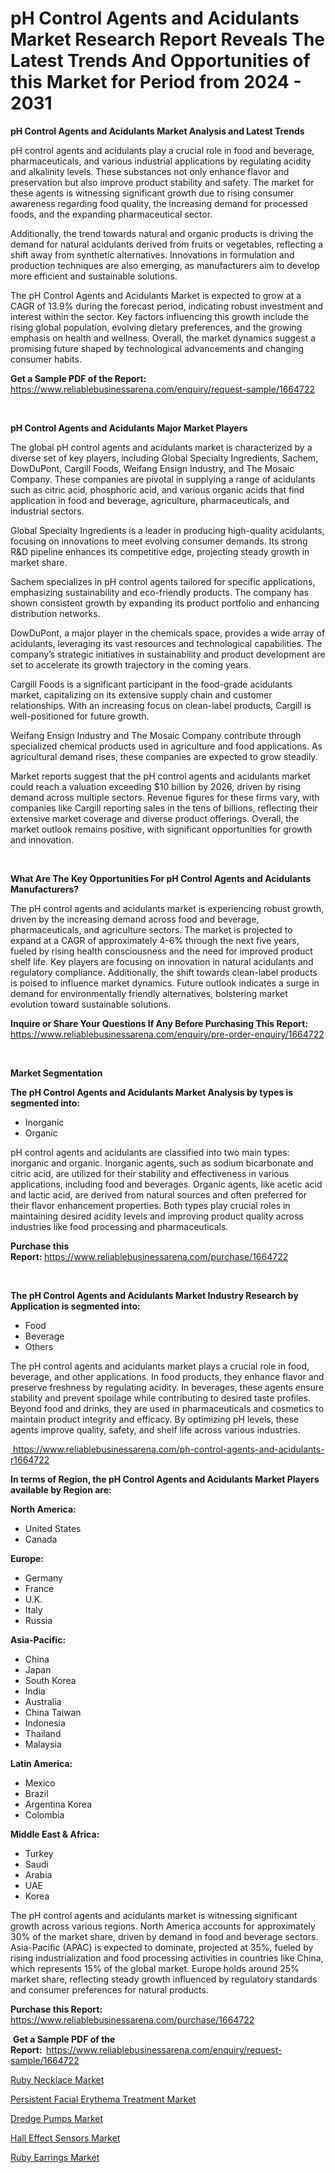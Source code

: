 <p><h1>pH Control Agents and Acidulants Market Research Report Reveals The Latest Trends And Opportunities of this Market for Period from 2024 - 2031</h1></p><p><strong>pH Control Agents and Acidulants Market Analysis and Latest Trends</strong></p>
<p><p>pH control agents and acidulants play a crucial role in food and beverage, pharmaceuticals, and various industrial applications by regulating acidity and alkalinity levels. These substances not only enhance flavor and preservation but also improve product stability and safety. The market for these agents is witnessing significant growth due to rising consumer awareness regarding food quality, the increasing demand for processed foods, and the expanding pharmaceutical sector. </p><p>Additionally, the trend towards natural and organic products is driving the demand for natural acidulants derived from fruits or vegetables, reflecting a shift away from synthetic alternatives. Innovations in formulation and production techniques are also emerging, as manufacturers aim to develop more efficient and sustainable solutions. </p><p>The pH Control Agents and Acidulants Market is expected to grow at a CAGR of 13.9% during the forecast period, indicating robust investment and interest within the sector. Key factors influencing this growth include the rising global population, evolving dietary preferences, and the growing emphasis on health and wellness. Overall, the market dynamics suggest a promising future shaped by technological advancements and changing consumer habits.</p></p>
<p><strong>Get a Sample PDF of the Report:&nbsp;</strong> <a href="https://www.reliablebusinessarena.com/enquiry/request-sample/1664722?utm_campaign=1331&utm_medium=2&utm_source=Github&utm_content=ia&utm_term=28092024&utm_id=ph-control-agents-and-acidulants">https://www.reliablebusinessarena.com/enquiry/request-sample/1664722</a></p>
<p>&nbsp;</p>
<p><strong>pH Control Agents and Acidulants Major Market Players</strong></p>
<p><p>The global pH control agents and acidulants market is characterized by a diverse set of key players, including Global Specialty Ingredients, Sachem, DowDuPont, Cargill Foods, Weifang Ensign Industry, and The Mosaic Company. These companies are pivotal in supplying a range of acidulants such as citric acid, phosphoric acid, and various organic acids that find application in food and beverage, agriculture, pharmaceuticals, and industrial sectors.</p><p>Global Specialty Ingredients is a leader in producing high-quality acidulants, focusing on innovations to meet evolving consumer demands. Its strong R&D pipeline enhances its competitive edge, projecting steady growth in market share.</p><p>Sachem specializes in pH control agents tailored for specific applications, emphasizing sustainability and eco-friendly products. The company has shown consistent growth by expanding its product portfolio and enhancing distribution networks.</p><p>DowDuPont, a major player in the chemicals space, provides a wide array of acidulants, leveraging its vast resources and technological capabilities. The company’s strategic initiatives in sustainability and product development are set to accelerate its growth trajectory in the coming years.</p><p>Cargill Foods is a significant participant in the food-grade acidulants market, capitalizing on its extensive supply chain and customer relationships. With an increasing focus on clean-label products, Cargill is well-positioned for future growth.</p><p>Weifang Ensign Industry and The Mosaic Company contribute through specialized chemical products used in agriculture and food applications. As agricultural demand rises, these companies are expected to grow steadily.</p><p>Market reports suggest that the pH control agents and acidulants market could reach a valuation exceeding $10 billion by 2026, driven by rising demand across multiple sectors. Revenue figures for these firms vary, with companies like Cargill reporting sales in the tens of billions, reflecting their extensive market coverage and diverse product offerings. Overall, the market outlook remains positive, with significant opportunities for growth and innovation.</p></p>
<p>&nbsp;</p>
<p><strong>What Are The Key Opportunities For pH Control Agents and Acidulants Manufacturers?</strong></p>
<p><p>The pH control agents and acidulants market is experiencing robust growth, driven by the increasing demand across food and beverage, pharmaceuticals, and agriculture sectors. The market is projected to expand at a CAGR of approximately 4-6% through the next five years, fueled by rising health consciousness and the need for improved product shelf life. Key players are focusing on innovation in natural acidulants and regulatory compliance. Additionally, the shift towards clean-label products is poised to influence market dynamics. Future outlook indicates a surge in demand for environmentally friendly alternatives, bolstering market evolution toward sustainable solutions.</p></p>
<p><strong>Inquire or Share Your Questions If Any Before Purchasing This Report:</strong> <a href="https://www.reliablebusinessarena.com/enquiry/pre-order-enquiry/1664722?utm_campaign=1331&utm_medium=2&utm_source=Github&utm_content=ia&utm_term=28092024&utm_id=ph-control-agents-and-acidulants">https://www.reliablebusinessarena.com/enquiry/pre-order-enquiry/1664722</a></p>
<p>&nbsp;</p>
<p><strong>Market Segmentation</strong></p>
<p><strong>The pH Control Agents and Acidulants Market Analysis by types is segmented into:</strong></p>
<p><ul><li>Inorganic</li><li>Organic</li></ul></p>
<p><p>pH control agents and acidulants are classified into two main types: inorganic and organic. Inorganic agents, such as sodium bicarbonate and citric acid, are utilized for their stability and effectiveness in various applications, including food and beverages. Organic agents, like acetic acid and lactic acid, are derived from natural sources and often preferred for their flavor enhancement properties. Both types play crucial roles in maintaining desired acidity levels and improving product quality across industries like food processing and pharmaceuticals.</p></p>
<p><strong>Purchase this Report:&nbsp;</strong><a href="https://www.reliablebusinessarena.com/purchase/1664722?utm_campaign=1331&utm_medium=2&utm_source=Github&utm_content=ia&utm_term=28092024&utm_id=ph-control-agents-and-acidulants">https://www.reliablebusinessarena.com/purchase/1664722</a></p>
<p>&nbsp;</p>
<p><strong>The pH Control Agents and Acidulants Market Industry Research by Application is segmented into:</strong></p>
<p><ul><li>Food</li><li>Beverage</li><li>Others</li></ul></p>
<p><p>The pH control agents and acidulants market plays a crucial role in food, beverage, and other applications. In food products, they enhance flavor and preserve freshness by regulating acidity. In beverages, these agents ensure stability and prevent spoilage while contributing to desired taste profiles. Beyond food and drinks, they are used in pharmaceuticals and cosmetics to maintain product integrity and efficacy. By optimizing pH levels, these agents improve quality, safety, and shelf life across various industries.</p></p>
<p><a href="https://www.reliablebusinessarena.com/ph-control-agents-and-acidulants-r1664722?utm_campaign=1331&utm_medium=2&utm_source=Github&utm_content=ia&utm_term=28092024&utm_id=ph-control-agents-and-acidulants">&nbsp;https://www.reliablebusinessarena.com/ph-control-agents-and-acidulants-r1664722</a></p>
<p><strong>In terms of Region, the pH Control Agents and Acidulants Market Players available by Region are:</strong></p>
<p>
    <p> <strong> North America: </strong>
        <ul>
            <li>United States</li>
            <li>Canada</li>
        </ul>
        </p> 
    <p> <strong> Europe: </strong>
        <ul>
            <li>Germany</li>
            <li>France</li>
            <li>U.K.</li>
            <li>Italy</li>
            <li>Russia</li>
        </ul>
        </p> 
    <p> <strong> Asia-Pacific: </strong>
        <ul>
            <li>China</li>
            <li>Japan</li>
            <li>South Korea</li>
            <li>India</li>
            <li>Australia</li>
            <li>China Taiwan</li>
            <li>Indonesia</li>
            <li>Thailand</li>
            <li>Malaysia</li>
        </ul>
        </p> 
    <p> <strong> Latin America: </strong>
        <ul>
            <li>Mexico</li>
            <li>Brazil</li>
            <li>Argentina Korea</li>
            <li>Colombia</li>
        </ul>
        </p> 
    <p> <strong> Middle East & Africa: </strong>
        <ul>
            <li>Turkey</li>
            <li>Saudi</li>
            <li>Arabia</li>
            <li>UAE</li>
            <li>Korea</li>
        </ul>
    </p>
    </p>
<p><p>The pH control agents and acidulants market is witnessing significant growth across various regions. North America accounts for approximately 30% of the market share, driven by demand in food and beverage sectors. Asia-Pacific (APAC) is expected to dominate, projected at 35%, fueled by rising industrialization and food processing activities in countries like China, which represents 15% of the global market. Europe holds around 25% market share, reflecting steady growth influenced by regulatory standards and consumer preferences for natural products.</p></p>
<p><strong>Purchase this Report: </strong><a href="https://www.reliablebusinessarena.com/purchase/1664722?utm_campaign=1331&utm_medium=2&utm_source=Github&utm_content=ia&utm_term=28092024&utm_id=ph-control-agents-and-acidulants">https://www.reliablebusinessarena.com/purchase/1664722</a></p>
<p>&nbsp;<strong>Get a Sample PDF of the Report:&nbsp;&nbsp;</strong><a href="https://www.reliablebusinessarena.com/enquiry/request-sample/1664722?utm_campaign=1331&utm_medium=2&utm_source=Github&utm_content=ia&utm_term=28092024&utm_id=ph-control-agents-and-acidulants">https://www.reliablebusinessarena.com/enquiry/request-sample/1664722</a></p>
<p><strong></strong></p>
<p><p><a href="https://www.linkedin.com/pulse/global-perspectives-ruby-necklace-market-trends-forecast-2024-klrmf?utm_campaign=1331&utm_medium=2&utm_source=Github&utm_content=ia&utm_term=28092024&utm_id=ph-control-agents-and-acidulants">Ruby Necklace Market</a></p><p><a href="https://github.com/joannesouthgate/Market-Research-Report-List-5/blob/main/persistent-facial-erythema-treatment-market.md?utm_campaign=1331&utm_medium=2&utm_source=Github&utm_content=ia&utm_term=28092024&utm_id=ph-control-agents-and-acidulants">Persistent Facial Erythema Treatment Market</a></p><p><a href="https://issuu.com/reportprime-2/docs/dredge-pumps-market-size-2030.pptx_92fe209ed936a2?utm_campaign=1331&utm_medium=2&utm_source=Github&utm_content=ia&utm_term=28092024&utm_id=ph-control-agents-and-acidulants">Dredge Pumps Market</a></p><p><a href="https://issuu.com/reportprime-2/docs/hall-effect-sensors-market-size-203_bb7c7c70259f72?utm_campaign=1331&utm_medium=2&utm_source=Github&utm_content=ia&utm_term=28092024&utm_id=ph-control-agents-and-acidulants">Hall Effect Sensors Market</a></p><p><a href="https://www.linkedin.com/pulse/ruby-earrings-market-size-growth-industry-analysis-segmentation-p1wnf?utm_campaign=1331&utm_medium=2&utm_source=Github&utm_content=ia&utm_term=28092024&utm_id=ph-control-agents-and-acidulants">Ruby Earrings Market</a></p></p>